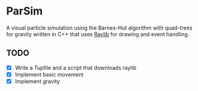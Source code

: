 # ParSim

A visual particle simulation using the Barnes-Hut algorithm with quad-trees for gravity written in C++ that uses [Raylib](https://github.com/raysan5/raylib/) for drawing and event handling.

## TODO
- [x] Write a Tupfile and a script that downloads raylib
- [x] Implement basic movement
- [x] Implement gravity